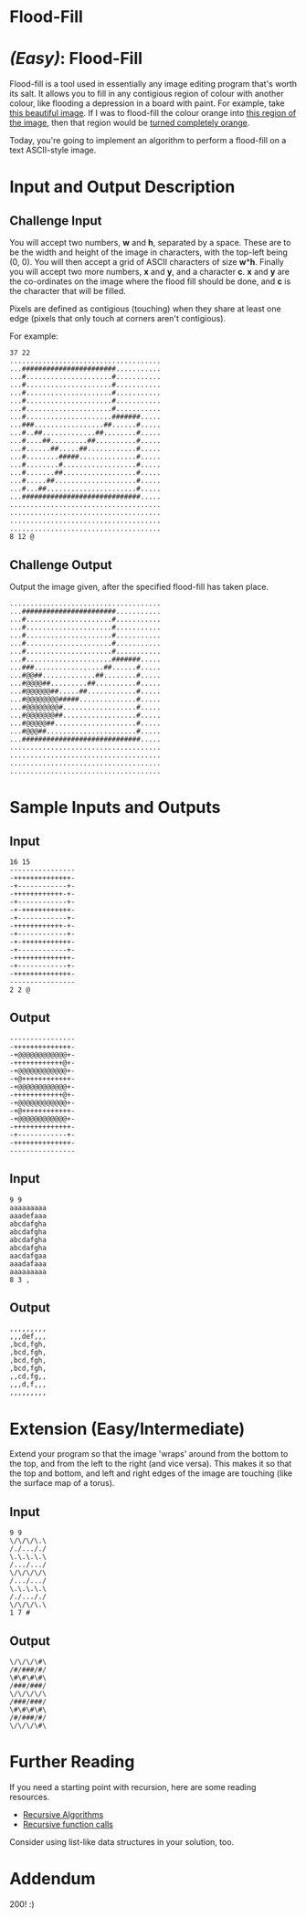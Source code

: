 # Flood-Fill
<div class="md"><h1><a href="#EasyIcon"></a> <em>(Easy)</em>: Flood-Fill</h1>
<p>Flood-fill is a tool used in essentially any image editing program that's worth its salt. It allows you to fill in any contigious region of colour with another colour, like flooding a depression in a board with paint. For example, take <a href="http://i.imgur.com/NlCcrKj.png">this beautiful image</a>. If I was to flood-fill the colour orange into <a href="http://i.imgur.com/yCavN08.png">this region of the image</a>, then that region would be <a href="http://i.imgur.com/u6626BA.png">turned completely orange</a>.</p>
<p>Today, you're going to implement an algorithm to perform a flood-fill on a text ASCII-style image.</p>
<h1>Input and Output Description</h1>
<h2>Challenge Input</h2>
<p>You will accept two numbers, <strong>w</strong> and <strong>h</strong>, separated by a space. These are to be the width and height of the image in characters, with the top-left being (0, 0). You will then accept a grid of ASCII characters of size <strong>w</strong>*<strong>h</strong>. Finally you will accept two more numbers, <strong>x</strong> and <strong>y</strong>, and a character <strong>c</strong>. <strong>x</strong> and <strong>y</strong> are the co-ordinates on the image where the flood fill should be done, and <strong>c</strong> is the character that will be filled.</p>
<p>Pixels are defined as contigious (touching) when they share at least one edge (pixels that only touch at corners aren't contigious).</p>
<p>For example:</p>
<pre><code>37 22
.....................................
...#######################...........
...#.....................#...........
...#.....................#...........
...#.....................#...........
...#.....................#...........
...#.....................#...........
...#.....................#######.....
...###.................##......#.....
...#..##.............##........#.....
...#....##.........##..........#.....
...#......##.....##............#.....
...#........#####..............#.....
...#........#..................#.....
...#.......##..................#.....
...#.....##....................#.....
...#...##......................#.....
...#############################.....
.....................................
.....................................
.....................................
.....................................
8 12 @
</code></pre>
<h2>Challenge Output</h2>
<p>Output the image given, after the specified flood-fill has taken place.</p>
<pre><code>.....................................
...#######################...........
...#.....................#...........
...#.....................#...........
...#.....................#...........
...#.....................#...........
...#.....................#...........
...#.....................#######.....
...###.................##......#.....
...#@@##.............##........#.....
...#@@@@##.........##..........#.....
...#@@@@@@##.....##............#.....
...#@@@@@@@@#####..............#.....
...#@@@@@@@@#..................#.....
...#@@@@@@@##..................#.....
...#@@@@@##....................#.....
...#@@@##......................#.....
...#############################.....
.....................................
.....................................
.....................................
.....................................
</code></pre>
<h1>Sample Inputs and Outputs</h1>
<h2>Input</h2>
<pre><code>16 15
----------------
-++++++++++++++-
-+------------+-
-++++++++++++-+-
-+------------+-
-+-++++++++++++-
-+------------+-
-++++++++++++-+-
-+------------+-
-+-++++++++++++-
-+------------+-
-++++++++++++++-
-+------------+-
-++++++++++++++-
----------------
2 2 @
</code></pre>
<h2>Output</h2>
<pre><code>----------------
-++++++++++++++-
-+@@@@@@@@@@@@+-
-++++++++++++@+-
-+@@@@@@@@@@@@+-
-+@++++++++++++-
-+@@@@@@@@@@@@+-
-++++++++++++@+-
-+@@@@@@@@@@@@+-
-+@++++++++++++-
-+@@@@@@@@@@@@+-
-++++++++++++++-
-+------------+-
-++++++++++++++-
----------------
</code></pre>
<h2>Input</h2>
<pre><code>9 9
aaaaaaaaa
aaadefaaa
abcdafgha
abcdafgha
abcdafgha
abcdafgha
aacdafgaa
aaadafaaa
aaaaaaaaa
8 3 ,
</code></pre>
<h2>Output</h2>
<pre><code>,,,,,,,,,
,,,def,,,
,bcd,fgh,
,bcd,fgh,
,bcd,fgh,
,bcd,fgh,
,,cd,fg,,
,,,d,f,,,
,,,,,,,,,
</code></pre>
<h1>Extension (Easy/Intermediate)</h1>
<p>Extend your program so that the image 'wraps' around from the bottom to the top, and from the left to the right (and vice versa). This makes it so that the top and bottom, and left and right edges of the image are touching (like the surface map of a torus).</p>
<h2>Input</h2>
<pre><code>9 9
\/\/\/\.\
/./..././
\.\.\.\.\
/.../.../
\/\/\/\/\
/.../.../
\.\.\.\.\
/./..././
\/\/\/\.\
1 7 #
</code></pre>
<h2>Output</h2>
<pre><code>\/\/\/\#\
/#/###/#/
\#\#\#\#\
/###/###/
\/\/\/\/\
/###/###/
\#\#\#\#\
/#/###/#/
\/\/\/\#\
</code></pre>
<h1>Further Reading</h1>
<p>If you need a starting point with recursion, here are some reading resources.</p>
<ul>
<li><a href="http://www2.its.strath.ac.uk/courses/c/subsection3_9_5.html">Recursive Algorithms</a></li>
<li><a href="http://www.cs.cmu.edu/%7Erwh/introsml/core/recfns.htm">Recursive function calls</a></li>
</ul>
<p>Consider using list-like data structures in your solution, too.</p>
<h1>Addendum</h1>
<p>200! :)</p>
</div>
